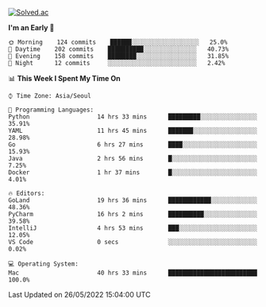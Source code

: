 [![Solved.ac](http://mazassumnida.wtf/api/v2/generate_badge?boj=kuckjwi)](https://solved.ac/kuckjwi)
<!--START_SECTION:waka-->
**I'm an Early 🐤** 

```text
🌞 Morning    124 commits    ██████░░░░░░░░░░░░░░░░░░░   25.0% 
🌆 Daytime    202 commits    ██████████░░░░░░░░░░░░░░░   40.73% 
🌃 Evening    158 commits    ████████░░░░░░░░░░░░░░░░░   31.85% 
🌙 Night      12 commits     ░░░░░░░░░░░░░░░░░░░░░░░░░   2.42%

```


📊 **This Week I Spent My Time On** 

```text
⌚︎ Time Zone: Asia/Seoul

💬 Programming Languages: 
Python                   14 hrs 33 mins      █████████░░░░░░░░░░░░░░░░   35.91% 
YAML                     11 hrs 45 mins      ███████░░░░░░░░░░░░░░░░░░   28.98% 
Go                       6 hrs 27 mins       ████░░░░░░░░░░░░░░░░░░░░░   15.93% 
Java                     2 hrs 56 mins       █░░░░░░░░░░░░░░░░░░░░░░░░   7.25% 
Docker                   1 hr 37 mins        █░░░░░░░░░░░░░░░░░░░░░░░░   4.01%

🔥 Editors: 
GoLand                   19 hrs 36 mins      ████████████░░░░░░░░░░░░░   48.36% 
PyCharm                  16 hrs 2 mins       ██████████░░░░░░░░░░░░░░░   39.58% 
IntelliJ                 4 hrs 53 mins       ███░░░░░░░░░░░░░░░░░░░░░░   12.05% 
VS Code                  0 secs              ░░░░░░░░░░░░░░░░░░░░░░░░░   0.02%

💻 Operating System: 
Mac                      40 hrs 33 mins      █████████████████████████   100.0%

```


 Last Updated on 26/05/2022 15:04:00 UTC
<!--END_SECTION:waka-->
